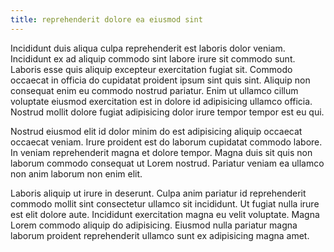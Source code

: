 ```yaml
---
title: reprehenderit dolore ea eiusmod sint
---
```


Incididunt duis aliqua culpa reprehenderit est laboris dolor veniam. Incididunt ex ad aliquip commodo sint labore irure sit commodo sunt. Laboris esse quis aliquip excepteur exercitation fugiat sit. Commodo occaecat in officia do cupidatat proident ipsum sint quis sint. Aliquip non consequat enim eu commodo nostrud pariatur. Enim ut ullamco cillum voluptate eiusmod exercitation est in dolore id adipisicing ullamco officia. Nostrud mollit dolore fugiat adipisicing dolor irure tempor tempor est eu qui.

Nostrud eiusmod elit id dolor minim do est adipisicing aliquip occaecat occaecat veniam. Irure proident est do laborum cupidatat commodo labore. In veniam reprehenderit magna et dolore tempor. Magna duis sit quis non laborum commodo consequat ut Lorem nostrud. Pariatur veniam ea ullamco non anim laborum non enim elit.

Laboris aliquip ut irure in deserunt. Culpa anim pariatur id reprehenderit commodo mollit sint consectetur ullamco sit incididunt. Ut fugiat nulla irure est elit dolore aute. Incididunt exercitation magna eu velit voluptate. Magna Lorem commodo aliquip do adipisicing. Eiusmod nulla pariatur magna laborum proident reprehenderit ullamco sunt ex adipisicing magna amet.